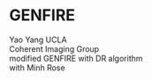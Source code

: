 # GENFIRE
Yao Yang UCLA  
Coherent Imaging Group  
modified GENFIRE with DR algorithm  
with Minh Rose  
